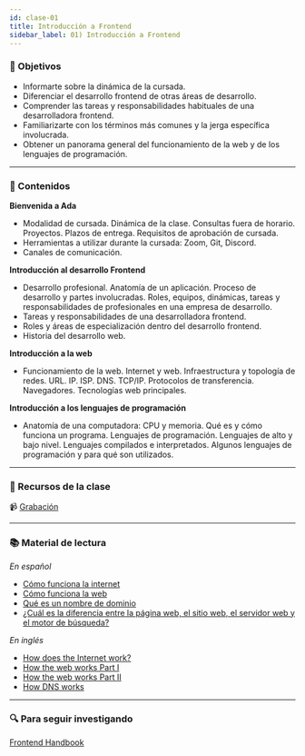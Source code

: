 ```yaml
---
id: clase-01
title: Introducción a Frontend
sidebar_label: 01) Introducción a Frontend
---
```


### 🏁 Objetivos

- Informarte sobre la dinámica de la cursada.
- Diferenciar el desarrollo frontend de otras áreas de desarrollo.
- Comprender las tareas y responsabilidades habituales de una desarrolladora frontend.
- Familiarizarte con los términos más comunes y la jerga específica involucrada.
- Obtener un panorama general del funcionamiento de la web y de los lenguajes de programación.

---

### 📝 Contenidos

**Bienvenida a Ada**

- Modalidad de cursada. Dinámica de la clase. Consultas fuera de horario. Proyectos. Plazos de entrega. Requisitos de aprobación de cursada.
- Herramientas a utilizar durante la cursada: Zoom, Git, Discord.
- Canales de comunicación.

**Introducción al desarrollo Frontend**

- Desarrollo profesional. Anatomía de un aplicación. Proceso de desarrollo y partes involucradas. Roles, equipos, dinámicas, tareas y responsabilidades de profesionales en una empresa de desarrollo.
- Tareas y responsabilidades de una desarrolladora frontend.
- Roles y áreas de especialización dentro del desarrollo frontend.
- Historia del desarrollo web.

**Introducción a la web**

- Funcionamiento de la web. Internet y web. Infraestructura y topología de redes. URL. IP. ISP. DNS. TCP/IP. Protocolos de transferencia. Navegadores. Tecnologías web principales.

**Introducción a los lenguajes de programación**

- Anatomía de una computadora: CPU y memoria. Qué es y cómo funciona un programa. Lenguajes de programación. Lenguajes de alto y bajo nivel. Lenguajes compilados e interpretados. Algunos lenguajes de programación y para qué son utilizados.

---

### 🚀 Recursos de la clase

📹 [Grabación]()

---

### 📚 Material de lectura

_En español_

- [Cómo funciona la internet](https://developer.mozilla.org/es/docs/Learn/Common_questions/How_does_the_Internet_work)
- [Cómo funciona la web](https://developer.mozilla.org/es/docs/Learn/Getting_started_with_the_web/C%C3%B3mo_funciona_la_Web)
- [Qué es un nombre de dominio](https://developer.mozilla.org/es/docs/Learn/Common_questions/What_is_a_domain_name)
- [¿Cuál es la diferencia entre la página web, el sitio web, el servidor web y el motor de búsqueda?](https://developer.mozilla.org/es/docs/Learn/Common_questions/Pages_sites_servers_and_search_engines)

_En inglés_

- [How does the Internet work?](https://web.stanford.edu/class/msande91si/www-spr04/readings/week1/InternetWhitepaper.htm)
- [How the web works Part I](https://www.freecodecamp.org/news/how-the-web-works-a-primer-for-newcomers-to-web-development-or-anyone-really-b4584e63585c/)
- [How the web works Part II](https://medium.com/free-code-camp/how-the-web-works-part-ii-client-server-model-the-structure-of-a-web-application-735b4b6d76e3#.e6tmj8112)
- [How DNS works](https://howdns.works/)

---

### 🔍 Para seguir investigando

[Frontend Handbook](https://frontendmasters.com/books/front-end-handbook/2019/)
